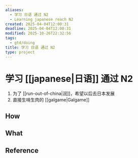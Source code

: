 ```yaml
---
aliases:
  - 学习 日语 通过 N2
  - Learning japanese reach N2
created: 2025-04-04T12:00:31
deadline: 2025-04-04T12:00:31
modified: 2025-10-26T22:32:56
tags:
  - gtd/doing
title: 学习 日语 通过 N2
type: project
---
```


# 学习 [[japanese|日语]] 通过 N2

1. 为了 [[run-out-of-china|润]]，希望以后去日本发展
2. 直接生啃生肉的 [[galgame|Galgame]]

## How

## What

## Reference
